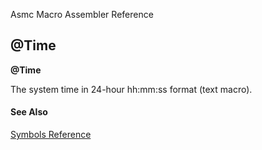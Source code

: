 Asmc Macro Assembler Reference

## @Time

**@Time**


The system time in 24-hour hh:mm:ss format (text macro).

#### See Also

[Symbols Reference](readme.md)